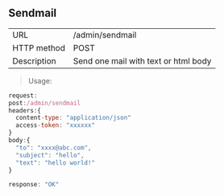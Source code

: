 ## Sendmail
<table>
    <tbody>
    <tr>
        <td>URL</td>
        <td>/admin/sendmail</td>
    </tr>
    <tr>
        <td>HTTP method</td>
        <td>POST</td>
    </tr>
    <tr>
        <td>Description</td>
        <td>Send one mail with text or html body</td>
    </tr>
    </tbody>
</table>


> Usage:

```javascript
request:
post:/admin/sendmail
headers:{
  content-type: "application/json"
  access-token: "xxxxxx"
}
body:{
  "to": "xxxx@abc.com",
  "subject": "hello",
  "text": "hello world!"
}

response: "OK"
```
